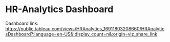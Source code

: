 # HR-Analytics Dashboard

Dashboard link: https://public.tableau.com/views/HRAnalytics_16911803208660/HRAnalyticsDashboard?:language=en-US&:display_count=n&:origin=viz_share_link
